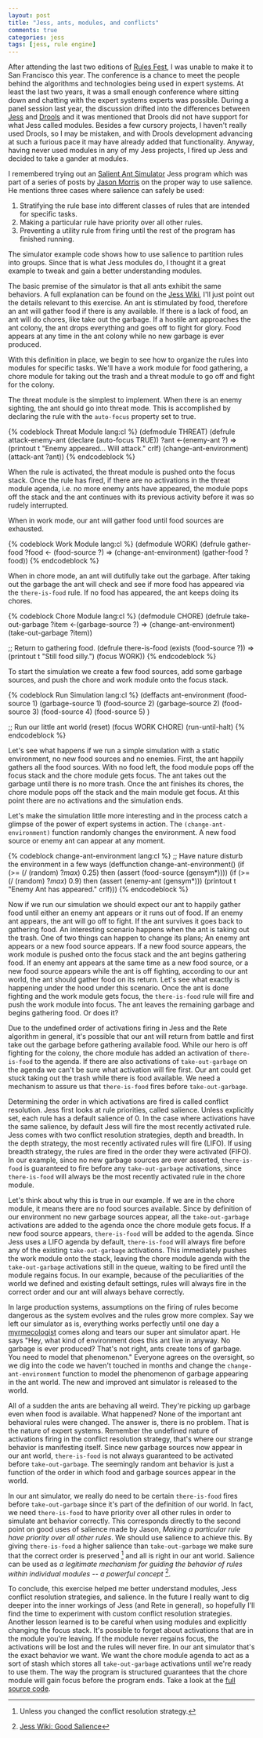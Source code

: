 ```yaml
---
layout: post
title: "Jess, ants, modules, and conflicts"
comments: true
categories: jess
tags: [jess, rule engine]
---
```


After attending the last two editions of [Rules Fest](http://rulesfest.org), I was unable to make it to San Francisco this year. The conference is a chance to meet the people behind the algorithms and technologies being used in expert systems. At least the last two years, it was a small enough conference where sitting down and chatting with the expert systems experts was possible. During a panel session last year, the discussion drifted into the differences between [Jess](http://www.jessrules.com/) and [Drools](http://www.jboss.org/drools) and it was mentioned that Drools did not have support for what Jess called modules. Besides a few cursory projects, I haven't really used Drools, so I may be mistaken, and with Drools development advancing at such a furious pace it may have already added that functionality. Anyway, having never used modules in any of my Jess projects, I fired up Jess and decided to take a gander at modules.

<!-- more -->

I remembered trying out an [Salient Ant Simulator](http://www.jessrules.com/jesswiki/view?SalientAntSimulator) Jess program which was part of a series of posts by [Jason Morris](http://zen-of-jess.blogspot.com/) on the proper way to use salience. He mentions three cases where salience can safely be used:

 1. Stratifying the rule base into different classes of rules that are intended for specific tasks.
 2. Making a particular rule have priority over all other rules.
 3. Preventing a utility rule from firing until the rest of the program has finished running.

The simulator example code shows how to use salience to partition rules into groups. Since that is what Jess modules do, I thought it a great example to tweak and gain a better understanding modules.

The basic premise of the simulator is that all ants exhibit the same behaviors. A full explanation can be found on the [Jess Wiki][good salience], I'll just point out the details relevant to this exercise. An ant is stimulated by food, therefore an ant will gather food if there is any available. If there is a lack of food, an ant will do chores, like take out the garbage. If a hostile ant approaches the ant colony, the ant drops everything and goes off to fight for glory. Food appears at any time in the ant colony while no new garbage is ever produced.

With this definition in place, we begin to see how to organize the rules into modules for specific tasks. We'll have a work module for food gathering, a chore module for taking out the trash and a threat module to go off and fight for the colony.

The threat module is the simplest to implement. When there is an enemy sighting, the ant should go into threat mode. This is accomplished by declaring the rule with the ```auto-focus``` property set to true.

{% codeblock Threat Module lang:cl %}
(defmodule THREAT)
(defrule attack-enemy-ant
    (declare (auto-focus TRUE))
    ?ant <-(enemy-ant ?)
    =>
    (printout t "Enemy appeared... Will attack." crlf)
    (change-ant-environment)
    (attack-ant ?ant))
{% endcodeblock %}

When the rule is activated, the threat module is pushed onto the focus stack. Once the rule has fired, if there are no activations in the threat module agenda, i.e. no more enemy ants have appeared, the module pops off the stack and the ant continues with its previous activity before it was so rudely interrupted.

When in work mode, our ant will gather food until food sources are exhausted.

{% codeblock Work Module lang:cl %}
(defmodule WORK)
(defrule gather-food
    ?food <- (food-source ?)
    =>
    (change-ant-environment)
    (gather-food ?food))
{% endcodeblock %}

When in chore mode, an ant will dutifully take out the garbage. After taking out the garbage the ant will check and see if more food has appeared via the ```there-is-food``` rule. If no food has appeared, the ant keeps doing its chores.

{% codeblock Chore Module lang:cl %}
(defmodule CHORE)
(defrule take-out-garbage
    ?item <-(garbage-source ?)
    =>
    (change-ant-environment)
    (take-out-garbage ?item))

;; Return to gathering food.
(defrule there-is-food
    (exists (food-source ?))
    =>
    (printout t "Still food silly.")
    (focus WORK))
{% endcodeblock %}

To start the simulation we create a few food sources, add some garbage sources, and push the chore and work module onto the focus stack.

{% codeblock Run Simulation lang:cl %}
(deffacts ant-environment
    (food-source 1)
    (garbage-source 1)
    (food-source 2)
    (garbage-source 2)
    (food-source 3)
    (food-source 4)
    (food-source 5)
    )

;; Run our little ant world
(reset)
(focus WORK CHORE)
(run-until-halt)
{% endcodeblock %}

Let's see what happens if we run a simple simulation with a static environment, no new food sources and no enemies.
First, the ant happily gathers all the food sources. With no food left, the food module pops off the focus stack and the chore module gets focus. The ant takes out the garbage until there is no more trash. Once the ant finishes its chores, the chore module pops off the stack and the main module get focus. At this point there are no activations and the simulation ends.

Let's make the simulation little more interesting and in the process catch a glimpse of the power of expert systems in action. The ```(change-ant-environment)``` function randomly changes the environment. A new food source or enemy ant can appear at any moment.

{% codeblock change-ant-environment lang:cl %}
;; Have nature disturb the environment in a few ways
(deffunction change-ant-environment()
    (if (>= (/ (random) ?*max*) 0.25) then
        (assert (food-source (gensym*))))
    (if (>= (/ (random) ?*max*) 0.9) then
        (assert (enemy-ant (gensym*)))
        (printout t "Enemy Ant has appeared." crlf)))
{% endcodeblock %}

Now if we run our simulation we should expect our ant to happily gather food until either an enemy ant appears or it runs out of food.
If an enemy ant appears, the ant will go off to fight. If the ant survives it goes back to gathering food.
An interesting scenario happens when the ant is taking out the trash.
One of two things can happen to change its plans; An enemy ant appears or a new food source appears.
If a new food source appears, the work module is pushed onto the focus stack and the ant begins gathering food.
If an enemy ant appears at the same time as a new food source, or a new food source appears while the ant is off fighting, according to our ant world, the ant should gather food on its return. Let's see what exactly is happening under the hood under this scenario. Once the ant is done fighting and the work module gets focus, the ```there-is-food``` rule will fire and push the work module into focus. The ant leaves the remaining garbage and begins gathering food. Or does it?

Due to the undefined order of activations firing in Jess and the Rete algorithm in general, it's possible that our ant will return from battle and first take out the garbage before gathering available food. While our hero is off fighting for the colony, the chore module has added an activation of ```there-is-food``` to the agenda. If there are also activations of ```take-out-garbage``` on the agenda we can't be sure what activation will fire first. Our ant could get stuck taking out the trash while there is food available. We need a mechanism to assure us that ```there-is-food``` fires before ```take-out-garbage```.

Determining the order in which activations are fired is called conflict resolution. Jess first looks at rule priorities, called salience.  Unless explicitly set, each rule has a default salience of 0. In the case where activations have the same salience, by default Jess will fire the most recently activated rule. Jess comes with two conflict resolution strategies, depth and breadth. In the depth strategy, the most recently activated rules will fire (LIFO). If using breadth strategy, the rules are fired in the order they were activated (FIFO).
In our example, since no new garbage sources are ever asserted, ```there-is-food``` is guaranteed to fire before any ```take-out-garbage``` activations, since ```there-is-food``` will always be the most recently activated rule in the chore module.

Let's think about why this is true in our example. If we are in the chore module, it means there are no food sources available. Since by definition of our environment no new garbage sources appear, all the ```take-out-garbage``` activations are added to the agenda once the chore module gets focus. If a new food source appears, ```there-is-food``` will be added to the agenda. Since Jess uses a LIFO agenda by default, ```there-is-food``` will always fire before any of the existing ```take-out-garbage``` activations. This immediately pushes the work module onto the stack, leaving the chore module agenda with the ```take-out-garbage``` activations still in the queue, waiting to be fired until the module regains focus. In our example, because of the peculiarities of the world we defined and existing default settings, rules will always fire in the correct order and our ant will always behave correctly.

In large production systems, assumptions on the firing of rules become dangerous as the system evolves and the rules grow more complex. Say we left our simulator as is, everything works perfectly until one day a [myrmecologist] comes along and tears our super ant simulator apart. He says "Hey, what kind of environment does this ant live in anyway. No garbage is ever produced? That's not right, ants create tons of garbage. You need to model that phenomenon." Everyone agrees on the oversight, so we dig into the code we haven't touched in months and change the ```change-ant-environment``` function to model the phenomenon of garbage appearing in the ant world. The new and improved ant simulator is released to the world.

All of a sudden the ants are behaving all weird. They're picking up garbage even when food is available. What happened? None of the important ant behavioral rules were changed. The answer is, there is no problem. That is the nature of expert systems. Remember the undefined nature of activations firing in the conflict resolution strategy, that's where our strange behavior is manifesting itself. Since new garbage sources now appear in our ant world, ```there-is-food``` is not always guaranteed to be activated before ```take-out-garbage```. The seemingly random ant behavior is just a function of the order in which food and garbage sources appear in the world.

In our ant simulator, we really do need to be certain ```there-is-food``` fires before ```take-out-garbage``` since it's part of the definition of our world. In fact, we need ```there-is-food``` to have priority over all other rules in order to simulate ant behavior correctly. This corresponds directly to the second point on good uses of salience made by Jason, _Making a particular rule have priority over all other rules_. We should use salience to achieve this. By giving ```there-is-food``` a higher salience than ```take-out-garbage``` we make sure that the correct order is preserved [^1] and all is right in our ant world. Salience can be used as _a legitimate mechanism for guiding the behavior of rules within individual modules -- a powerful concept_ [^2].

To conclude, this exercise helped me better understand modules, Jess conflict resolution strategies, and salience. In the future I really want to dig deeper into the inner workings of Jess (and Rete in general), so hopefully I'll find the time to experiment with custom conflict resolution strategies. Another lesson learned is to be careful when using modules and explicitly changing the focus stack. It's possible to forget about activations that are in the module you're leaving. If the module never regains focus, the activations will be lost and the rules will never fire. In our ant simulator that's the exact behavior we want. We want the chore module agenda to act as a sort of stash which stores all ```take-out-garbage``` activations until we're ready to use them. The way the program is structured guarantees that the chore module will gain focus before the program ends. Take a look at the [full source code][simulator source].

[good salience]: http://www.jessrules.com/jesswiki/view?GoodSalience "Jess Wiki: Good Salience"
[myrmecologist]: http://en.wikipedia.org/wiki/Myrmecology
[simulator source]: https://gist.github.com/2212515
[^1]: Unless you changed the conflict resolution strategy.
[^2]:[Jess Wiki: Good Salience][good salience]
